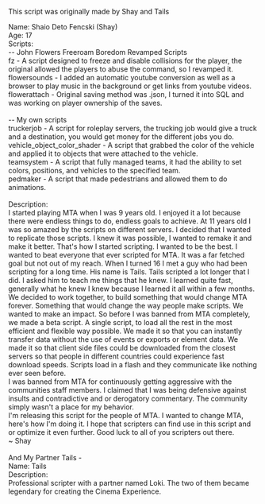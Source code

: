 This script was originally made by Shay and Tails

Name: Shaio Deto Fencski (Shay)<br>
Age: 17<br>
Scripts:<br>
-- John Flowers Freeroam Boredom Revamped Scripts<br>
fz - A script designed to freeze and disable collisions for the player, the original allowed the players to abuse the command, so I revamped it.<br>
flowersounds - I added an automatic youtube conversion as well as a browser to play music in the background or get links from youtube videos.<br>
flowerattach - Original saving method was .json, I turned it into SQL and was working on player ownership of the saves.<br>
<br>
-- My own scripts<br>
truckerjob - A script for roleplay servers, the trucking job would give a truck and a destination, you would get money for the different jobs you do.<br>
vehicle_object_color_shader - A script that grabbed the color of the vehicle and applied it to objects that were attached to the vehicle.<br>
teamsystem - A script that fully managed teams, it had the ability to set colors, positions, and vehicles to the specified team.<br>
pedmaker - A script that made pedestrians and allowed them to do animations.<br>
<br>
Description: <br>
I started playing MTA when I was 9 years old. I enjoyed it a lot because there were endless things to do, endless goals to achieve. At 11 years old I was so amazed by the scripts on different servers. I decided that I wanted to replicate those scripts. I knew it was possible, I wanted to remake it and make it better. That's how I started scripting. I wanted to be the best. I wanted to beat everyone that ever scripted for MTA. It was a far fetched goal but not out of my reach. When I turned 16 I met a guy who had been scripting for a long time. His name is Tails. Tails scripted a lot longer that I did. I asked him to teach me things that he knew. I learned quite fast, generally what he knew I knew because I learned it all within a few months. We decided to work together, to build something that would change MTA forever. Something that would change the way people make scripts. We wanted to make an impact. So before I was banned from MTA completely, we made a beta script. A single script, to load all the rest in the most efficient and flexible way possible. We made it so that you can instantly transfer data without the use of events or exports or element data. We made it so that client side files could be downloaded from the closest servers so that people in different countries could experience fast download speeds. Scripts load in a flash and they communicate like nothing ever seen before.
<br>
I was banned from MTA for continuously getting aggressive with the communities staff members. I claimed that I was being defensive against insults and contradictive and or derogatory commentary. The community simply wasn't a place for my behavior.
<br>
I'm releasing this script for the people of MTA. I wanted to change MTA, here's how I'm doing it. I hope that scripters can find use in this script and or optimize it even further. Good luck to all of you scripters out there.
<br>
~ Shay<br>
<br>
And My Partner Tails -<br>
Name: Tails<br>
Description:<br>
Professional scripter with a partner named Loki. The two of them became legendary for creating the Cinema Experience.
